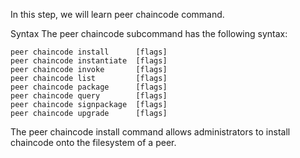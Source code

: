 In this step, we will learn peer chaincode command.

Syntax
The peer chaincode subcommand has the following syntax:
```
peer chaincode install      [flags]
peer chaincode instantiate  [flags]
peer chaincode invoke       [flags]
peer chaincode list         [flags]
peer chaincode package      [flags]
peer chaincode query        [flags]
peer chaincode signpackage  [flags]
peer chaincode upgrade      [flags]
```

The peer chaincode install command allows administrators to install chaincode onto the filesystem of a peer.
